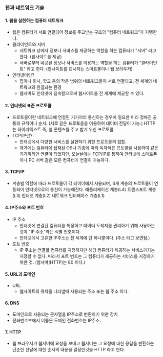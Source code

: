 ### 웹과 네트워크 기술

#### 1. 웹을 실현하는 컴퓨터 네트워크

- 웹은 컴퓨터가 서로 연결되어 정보를 주고받는 구조의 "컴퓨터 네트워크"가 지탱한다.
- 클라이언트와 서버
  - 네트워크 상에서 정보나 서비스를 제공하는 역할을 하는 컴퓨터가 "서버" 라고 한다. (웹사이트를 제공)
  - 서버로부터 네공된 정보나 서비스를 이용하는 역할을 하는 컴퓨터가 "클라이언트" 라고 한다. (웹사이트를 표시하는 스마트폰이나 웹 브라우저)
- 인터넷이란?
  - 집이나 회사, 학교 등의 작은 범위의 네트워크들이 서로 연결되고, 전 세계의 네트워크와 완결되는 환경
  - 웹서버도 인터넷에 접속함으로써 웹사이트를 전 세계에 제공할 수 있다.

#### 2. 인터넷의 표준 프로토콜

- 프로토콜이란 네트워크에 연결된 기기끼리 통신하는 경우에 필요한 미리 정해진 공통의 규칙이나 순서. (서로 같은 프로토콜을 이용하여 데이터 전달이 가능.)
  HTTP는 하이퍼텍스트 즉, 웹 콘텐츠를 주고 받기 위한 프로토콜
- TCP/IP란?
  - 인터넷에서 다양한 서비스를 실현하기 위한 프로토콜의 집합.
  - 과거에는 컴퓨터에 탑재된 OS나 기종에 따라 독자적은 프토콜을 사용하여 같은 기기끼리만 연결이 되었지만,
    오늘날에는 TCP/IP를 통하여 인터넷에 스마트폰이나 PC 서버 같은 모든 컴퓨터가 연결이 가능하다.

#### 3. TCP/IP

- 계층별 역할에 따라 프로토콜이 각 레이어에서 사용되며, 4개 계층의 프로토콜이 연동되어 인터넷으로의 통신이 가능해진다.
  애플리케이션 계층(L4)
  트랜스포트 계층(L3)
  인터넷 계층(L2)
  네트워크 인터페이스 계층(L1)

#### 4. IP주소와 포트 번호

- IP 주소
  - 인터넷에 연결된 컴퓨터를 특정하고 데이터 도착지를 관리하기 위해 사용하는 것이 "IP 주소"라는 식별 번호이다.
  - 인터넷에서 고유한 IP주소는 전 세계에 단 하나뿐이다. (주소 라고 보면됨.)
- 포트 번호
  - IP 주소는 연결할 켬퓨터를 지정하지만 해당 컴퓨터가 제공하는 서비스까지는 지정할 수 없다.
    따라서 포트 번호는 그 컴퓨터가 제공하는 서비스를 지정하기 위한 것. (웹서버(HTTP)는 80 이다.)

#### 5. URL과 도메인

- URL
  - 웹사이트의 위치를 나타낼때 사용되는 주소 또는 웹 주소 이다.

#### 6. DNS

- 도메인으로 사용되는 문자열을 IP주소로 변환하기 위한 장치
- 전화번호부에서 이름은 도메인 전화번호는 IP주소.

#### 7. HTTP

- 웹 브라우저가 웹서버에 요청을 보내고 웹서버는 그 요청에 대한 응답을 반환하는 단순한 전달에 대한 순서의 내용을 결정한것을 HTTP 라고 한다.
